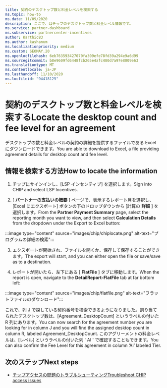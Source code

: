 ```yaml
---
title: 契約のデスクトップ数と料金レベルを検索する
ms.topic: how-to
ms.date: 11/09/2020
description: ここで、はチップのデスクトップ数と料金レベル情報です。
ms.service: partner-dashboard
ms.subservice: partnercenter-incentives
author: Karthic83
ms.author: kashanum
ms.localizationpriority: medium
ms.custom: SEOMAY.20
ms.openlocfilehash: 6eb763593427070fa309efe78fd39a294e9a6d99
ms.sourcegitcommit: b8e9609fd6448fcb265e4afc480d7a97e8009e63
ms.translationtype: MT
ms.contentlocale: ja-JP
ms.lasthandoff: 11/10/2020
ms.locfileid: "94418125"
---
```

# <a name="locate-the-desktop-count-and-fee-level-for-an-agreement"></a><span data-ttu-id="987e2-103">契約のデスクトップ数と料金レベルを検索する</span><span class="sxs-lookup"><span data-stu-id="987e2-103">Locate the desktop count and fee level for an agreement</span></span>

<span data-ttu-id="987e2-104">デスクトップの数と料金レベルの契約の詳細を提供するファイルである Excel にダウンロードできます。</span><span class="sxs-lookup"><span data-stu-id="987e2-104">You are able to download to Excel, a file providing agreement details for desktop count and fee level.</span></span>

## <a name="how-to-locate-the-information"></a><span data-ttu-id="987e2-105">情報を検索する方法</span><span class="sxs-lookup"><span data-stu-id="987e2-105">How to locate the information</span></span>

1. <span data-ttu-id="987e2-106">チップにサインインし、[LSP インセンティブ] を選択します。</span><span class="sxs-lookup"><span data-stu-id="987e2-106">Sign into CHIP and select LSP Incentives.</span></span>

2. <span data-ttu-id="987e2-107">[ **パートナーの支払いの概要** ] ページで、表示するレポート月を選択し、[Excel にエクスポート] ボタンの下のドロップダウンから [計算の **詳細** ] を選択します。</span><span class="sxs-lookup"><span data-stu-id="987e2-107">From the **Partner Payment Summary** page, select the reporting month you want to view, and then select **Calculation Details** from the dropdown under the Export to Excel button:</span></span>

:::image type="content" source="images/chip/chiplocate.png" alt-text="プログラムの詳細の検索":::

3. <span data-ttu-id="987e2-109">エクスポートが開始され、ファイルを開くか、保存して保存することができます。</span><span class="sxs-lookup"><span data-stu-id="987e2-109">The export will start, and you can either open the file or save/save as to a destination.</span></span>

4. <span data-ttu-id="987e2-110">レポートが開いたら、左下にある [ **FlatFile** ] タブに移動します。</span><span class="sxs-lookup"><span data-stu-id="987e2-110">When the report is open, navigate to the **DetailReport-FlatFile** tab at far bottom left:</span></span>

:::image type="content" source="images/chip/flatfile.png" alt-text="フラットファイルのダウンロード":::

<span data-ttu-id="987e2-112">これで、列 J で探している契約番号を検索できるようになりました。割り当てられたデスクトップ数は、[Agreement_DesktopCount] というラベルの付いた R 列にあります。</span><span class="sxs-lookup"><span data-stu-id="987e2-112">You can now search for the agreement number you are looking for in column J and you will find the assigned desktop count in column R, labeled Agreement_DesktopCount.</span></span> <span data-ttu-id="987e2-113">このアグリーメントの料金レベルは、[レベル] というラベルの付いた列 ' AI ' で確認することもできます。</span><span class="sxs-lookup"><span data-stu-id="987e2-113">You can also confirm the Fee Level for this agreement in column ‘AI’ labeled Tier.</span></span>

## <a name="next-steps"></a><span data-ttu-id="987e2-114">次のステップ</span><span class="sxs-lookup"><span data-stu-id="987e2-114">Next steps</span></span>

- [<span data-ttu-id="987e2-115">チップアクセスの問題のトラブルシューティング</span><span class="sxs-lookup"><span data-stu-id="987e2-115">Troubleshoot CHIP access issues</span></span>](chip-access-trouble.md)
